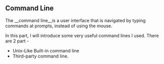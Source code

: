 ## Command Line

The __command line__is a user interface that is navigated by typing commands at prompts, instead of using the mouse. 

In this part, I will introduce some very useful command lines I used. There are 2 part - 
* Unix-Like Built-in command line 
* Third-party command line.
